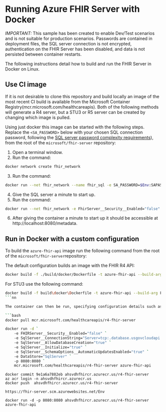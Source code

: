 # Running Azure FHIR Server with Docker

*IMPORTANT:* This sample has been created to enable Dev/Test scenarios and is not suitable for production scenarios. Passwords are contained in deployment files, the SQL server connection is not encrypted, authentication on the FHIR Server has been disabled, and data is not persisted between container restarts.

The following instructions detail how to build and run the FHIR Server in Docker on Linux.

## Use CI image

If it is not desirable to clone this repository and build locally an image of the most recent CI build is available from the Microsoft Container Registry(mcr.microsoft.com/healthcareapis). Both of the following methods will generate a R4 server, but a STU3 or R5 server can be created by changing which image is pulled.


Using just docker this image can be started with the following steps. Replace the `<SA_PASSWORD>` below with your chosen SQL connection password, following the [SQL server password complexity requirements](https://docs.microsoft.com/en-us/sql/relational-databases/security/password-policy?view=sql-server-ver15#password-complexity)), from the root of the `microsoft/fhir-server` repository:
1. Open a terminal window.
2. Run the command: 

```bash
docker network create fhir_network
```

3. Run the command: 

```bash
docker run --net fhir_network --name fhir_sql -e SA_PASSWORD=$Env:SAPASSWORD -e ACCEPT_EULA="Y" -d mcr.microsoft.com/mssql/server
```

4. Give the SQL server a minute to start up.
5. Run the command: 

```bash
docker run --net fhir_network -e FhirServer__Security__Enabled="false" -e SqlServer__ConnectionString="Server=tcp:fhir_sql,1433;Initial Catalog=FHIR;Encrypt=false;TrustServerCertificate=true;User ID=sa;Password=$Env:SAPASSWORD;MultipleActiveResultSets=False;Connection Timeout=30;" -e SqlServer__AllowDatabaseCreation="true" -e SqlServer__Initialize="true" -e SqlServer__SchemaOptions__AutomaticUpdatesEnabled="true" -e DataStore="SqlServer" -p 8020:8080 -d mcr.microsoft.com/healthcareapis/r4-fhir-server azure-fhir-api
```

6. After giving the container a minute to start up it should be accessible at http://localhost:8080/metadata.


## Run in Docker with a custom configuration

To build the `azure-fhir-api` image run the following command from the root of the `microsoft/fhir-server`repository:

The default configuration builds an image with the FHIR R4 API:

```bash
docker build -f ./build/docker/Dockerfile -t azure-fhir-api --build-arg FHIR_VERSION=R4 .
```

For STU3 use the following command:

```bash
docker build -f build\docker\Dockerfile -t azure-fhir-api --build-arg FHIR_VERSION=R5 .
```nn

The container can then be run, specifying configuration details such as:

```bash
docker pull mcr.microsoft.com/healthcareapis/r4-fhir-server

docker run -d `
    -e FHIRServer__Security__Enabled="false" `
    -e SqlServer__ConnectionString="Server=tcp:.database.usgovcloudapi.net,1433;Initial Catalog=r4-fhir-server;Persist Security Info=False;User ID=fhirserver;Password=12=;MultipleActiveResultSets=False;Encrypt=True;TrustServerCertificate=False;Connection Timeout=30;" `
    -e SqlServer__AllowDatabaseCreation="true" `
    -e SqlServer__Initialize="true" `
    -e SqlServer__SchemaOptions__AutomaticUpdatesEnabled="true" `
    -e DataStore="SqlServer" `
    -p 8080:8080 `
    mcr.microsoft.com/healthcareapis/r4-fhir-server azure-fhir-api
```
```
docker commit 9e1a6a7882eb ahsvdhfhircr.azurecr.us/r4-fhir-server
az acr login -n ahsvdhfhircr.azurecr.us
docker push  ahsvdhfhircr.azurecr.us/r4-fhir-server

https://fhir-server.scm.azurewebsites.net/Env
```


```
docker run -d -p 8080:8080 ahsvdhfhircr.azurecr.us/r4-fhir-server azure-fhir-api
    
```
